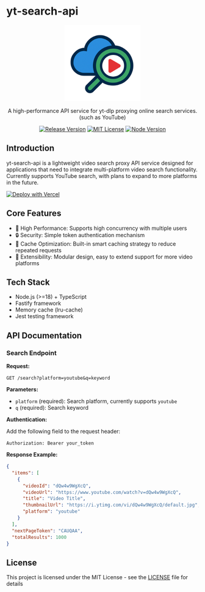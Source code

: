 # yt-search-api

<div align="center">
  <img src="./yt-search-api.png" alt="yt-search-api logo" width="200" />
  <br />
  <p>A high-performance API service for yt-dlp proxying online search services. (such as YouTube)</p>
  <p>
    <a href="https://github.com/samzong/yt-search-api/releases"><img src="https://img.shields.io/github/v/release/samzong/yt-search-api" alt="Release Version" /></a>
    <a href="https://github.com/samzong/yt-search-api/blob/main/LICENSE"><img src="https://img.shields.io/github/license/samzong/yt-search-api" alt="MIT License" /></a>
    <a href="https://nodejs.org/"><img src="https://img.shields.io/badge/node-%3E%3D18-brightgreen" alt="Node Version" /></a>
  </p>
</div>

## Introduction

yt-search-api is a lightweight video search proxy API service designed for applications that need to integrate multi-platform video search functionality. Currently supports YouTube search, with plans to expand to more platforms in the future.

[![Deploy with Vercel](https://vercel.com/button)](https://vercel.com/new/clone?repository-url=https%3A%2F%2Fgithub.com%2Fsamzong%2Fyt-search-api)

## Core Features

- 🚀 High Performance: Supports high concurrency with multiple users
- 🔒 Security: Simple token authentication mechanism
- 🔄 Cache Optimization: Built-in smart caching strategy to reduce repeated requests
- 🔌 Extensibility: Modular design, easy to extend support for more video platforms

## Tech Stack

- Node.js (>=18) + TypeScript
- Fastify framework
- Memory cache (lru-cache)
- Jest testing framework

## API Documentation

### Search Endpoint

**Request:**

```
GET /search?platform=youtube&q=keyword
```

**Parameters:**

- `platform` (required): Search platform, currently supports `youtube`
- `q` (required): Search keyword

**Authentication:**

Add the following field to the request header:

```
Authorization: Bearer your_token
```

**Response Example:**

```json
{
  "items": [
    {
      "videoId": "dQw4w9WgXcQ",
      "videoUrl": "https://www.youtube.com/watch?v=dQw4w9WgXcQ",
      "title": "Video Title",
      "thumbnailUrl": "https://i.ytimg.com/vi/dQw4w9WgXcQ/default.jpg",
      "platform": "youtube"
    }
  ],
  "nextPageToken": "CAUQAA",
  "totalResults": 1000
}
```

## License

This project is licensed under the MIT License - see the [LICENSE](LICENSE) file for details

